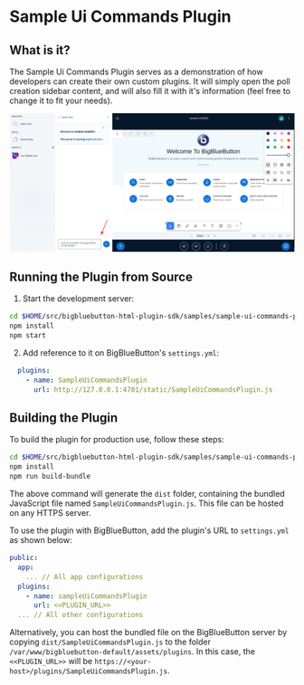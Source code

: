 # Sample Ui Commands Plugin

## What is it?

The Sample Ui Commands Plugin serves as a demonstration of how developers can create their own custom plugins. It will simply open the poll creation sidebar content, and will also fill it with it's information (feel free to change it to fit your needs).

![png of plugin demo](./public/assets/plugin.png)

## Running the Plugin from Source

1. Start the development server:

```bash
cd $HOME/src/bigbluebutton-html-plugin-sdk/samples/sample-ui-commands-plugin
npm install
npm start
```

2. Add reference to it on BigBlueButton's `settings.yml`:

```yaml
  plugins:
    - name: SampleUiCommandsPlugin
      url: http://127.0.0.1:4701/static/SampleUiCommandsPlugin.js
```

## Building the Plugin

To build the plugin for production use, follow these steps:

```bash
cd $HOME/src/bigbluebutton-html-plugin-sdk/samples/sample-ui-commands-plugin
npm install
npm run build-bundle
```

The above command will generate the `dist` folder, containing the bundled JavaScript file named `SampleUiCommandsPlugin.js`. This file can be hosted on any HTTPS server.

To use the plugin with BigBlueButton, add the plugin's URL to `settings.yml` as shown below:

```yaml
public:
  app:
    ... // All app configurations
  plugins:
    - name: sampleUiCommandsPlugin
      url: <<PLUGIN_URL>>
  ... // All other configurations
```

Alternatively, you can host the bundled file on the BigBlueButton server by copying `dist/SampleUiCommandsPlugin.js` to the folder `/var/www/bigbluebutton-default/assets/plugins`. In this case, the `<<PLUGIN_URL>>` will be `https://<your-host>/plugins/SampleUiCommandsPlugin.js`.
